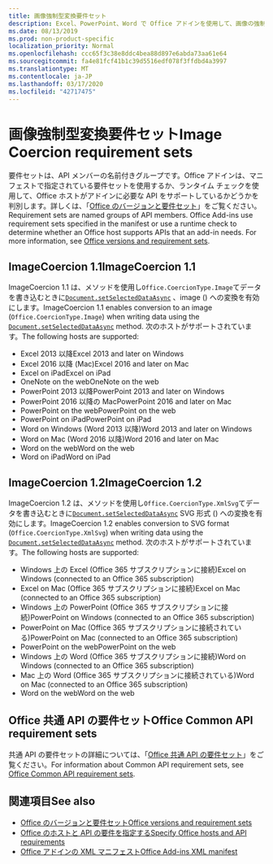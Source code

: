 ```yaml
---
title: 画像強制型変換要件セット
description: Excel、PowerPoint、Word で Office アドインを使用して、画像の強制型変換の要件セットをサポートします。
ms.date: 08/13/2019
ms.prod: non-product-specific
localization_priority: Normal
ms.openlocfilehash: ccc65f3c38e8ddc4bea88d897e6abda73aa61e64
ms.sourcegitcommit: fa4e81fcf41b1c39d5516edf078f3ffdbd4a3997
ms.translationtype: MT
ms.contentlocale: ja-JP
ms.lasthandoff: 03/17/2020
ms.locfileid: "42717475"
---
```

# <a name="image-coercion-requirement-sets"></a><span data-ttu-id="af257-103">画像強制型変換要件セット</span><span class="sxs-lookup"><span data-stu-id="af257-103">Image Coercion requirement sets</span></span>

<span data-ttu-id="af257-p101">要件セットは、API メンバーの名前付きグループです。Office アドインは、マニフェストで指定されている要件セットを使用するか、ランタイム チェックを使用して、Office ホストがアドインに必要な API をサポートしているかどうかを判別します。詳しくは、「[Office のバージョンと要件セット](../../develop/office-versions-and-requirement-sets.md)」をご覧ください。</span><span class="sxs-lookup"><span data-stu-id="af257-p101">Requirement sets are named groups of API members. Office Add-ins use requirement sets specified in the manifest or use a runtime check to determine whether an Office host supports APIs that an add-in needs. For more information, see [Office versions and requirement sets](../../develop/office-versions-and-requirement-sets.md).</span></span>

## <a name="imagecoercion-11"></a><span data-ttu-id="af257-107">ImageCoercion 1.1</span><span class="sxs-lookup"><span data-stu-id="af257-107">ImageCoercion 1.1</span></span>

<span data-ttu-id="af257-108">ImageCoercion 1.1 は、メソッドを使用し`Office.CoercionType.Image`てデータを書き込むときに[`Document.setSelectedDataAsync`](/javascript/api/office/office.document#setselecteddataasync-data--options--callback-) 、image () への変換を有効にします。</span><span class="sxs-lookup"><span data-stu-id="af257-108">ImageCoercion 1.1 enables conversion to an image (`Office.CoercionType.Image`) when writing data using the [`Document.setSelectedDataAsync`](/javascript/api/office/office.document#setselecteddataasync-data--options--callback-) method.</span></span> <span data-ttu-id="af257-109">次のホストがサポートされています。</span><span class="sxs-lookup"><span data-stu-id="af257-109">The following hosts are supported:</span></span>

- <span data-ttu-id="af257-110">Excel 2013 以降</span><span class="sxs-lookup"><span data-stu-id="af257-110">Excel 2013 and later on Windows</span></span>
- <span data-ttu-id="af257-111">Excel 2016 以降 (Mac)</span><span class="sxs-lookup"><span data-stu-id="af257-111">Excel 2016 and later on Mac</span></span>
- <span data-ttu-id="af257-112">Excel on iPad</span><span class="sxs-lookup"><span data-stu-id="af257-112">Excel on iPad</span></span>
- <span data-ttu-id="af257-113">OneNote on the web</span><span class="sxs-lookup"><span data-stu-id="af257-113">OneNote on the web</span></span>
- <span data-ttu-id="af257-114">PowerPoint 2013 以降</span><span class="sxs-lookup"><span data-stu-id="af257-114">PowerPoint 2013 and later on Windows</span></span>
- <span data-ttu-id="af257-115">PowerPoint 2016 以降の Mac</span><span class="sxs-lookup"><span data-stu-id="af257-115">PowerPoint 2016 and later on Mac</span></span>
- <span data-ttu-id="af257-116">PowerPoint on the web</span><span class="sxs-lookup"><span data-stu-id="af257-116">PowerPoint on the web</span></span>
- <span data-ttu-id="af257-117">PowerPoint on iPad</span><span class="sxs-lookup"><span data-stu-id="af257-117">PowerPoint on iPad</span></span>
- <span data-ttu-id="af257-118">Word on Windows (Word 2013 以降)</span><span class="sxs-lookup"><span data-stu-id="af257-118">Word 2013 and later on Windows</span></span>
- <span data-ttu-id="af257-119">Word on Mac (Word 2016 以降)</span><span class="sxs-lookup"><span data-stu-id="af257-119">Word 2016 and later on Mac</span></span>
- <span data-ttu-id="af257-120">Word on the web</span><span class="sxs-lookup"><span data-stu-id="af257-120">Word on the web</span></span>
- <span data-ttu-id="af257-121">Word on iPad</span><span class="sxs-lookup"><span data-stu-id="af257-121">Word on iPad</span></span>

## <a name="imagecoercion-12"></a><span data-ttu-id="af257-122">ImageCoercion 1.2</span><span class="sxs-lookup"><span data-stu-id="af257-122">ImageCoercion 1.2</span></span>

<span data-ttu-id="af257-123">ImageCoercion 1.2 は、メソッドを使用し`Office.CoercionType.XmlSvg`てデータを書き込むときに[`Document.setSelectedDataAsync`](/javascript/api/office/office.document#setselecteddataasync-data--options--callback-) SVG 形式 () への変換を有効にします。</span><span class="sxs-lookup"><span data-stu-id="af257-123">ImageCoercion 1.2 enables conversion to SVG format (`Office.CoercionType.XmlSvg`) when writing data using the [`Document.setSelectedDataAsync`](/javascript/api/office/office.document#setselecteddataasync-data--options--callback-) method.</span></span> <span data-ttu-id="af257-124">次のホストがサポートされています。</span><span class="sxs-lookup"><span data-stu-id="af257-124">The following hosts are supported:</span></span>

- <span data-ttu-id="af257-125">Windows 上の Excel (Office 365 サブスクリプションに接続)</span><span class="sxs-lookup"><span data-stu-id="af257-125">Excel on Windows (connected to an Office 365 subscription)</span></span>
- <span data-ttu-id="af257-126">Excel on Mac (Office 365 サブスクリプションに接続)</span><span class="sxs-lookup"><span data-stu-id="af257-126">Excel on Mac (connected to an Office 365 subscription)</span></span>
- <span data-ttu-id="af257-127">Windows 上の PowerPoint (Office 365 サブスクリプションに接続)</span><span class="sxs-lookup"><span data-stu-id="af257-127">PowerPoint on Windows (connected to an Office 365 subscription)</span></span>
- <span data-ttu-id="af257-128">PowerPoint on Mac (Office 365 サブスクリプションに接続されている)</span><span class="sxs-lookup"><span data-stu-id="af257-128">PowerPoint on Mac (connected to an Office 365 subscription)</span></span>
- <span data-ttu-id="af257-129">PowerPoint on the web</span><span class="sxs-lookup"><span data-stu-id="af257-129">PowerPoint on the web</span></span>
- <span data-ttu-id="af257-130">Windows 上の Word (Office 365 サブスクリプションに接続)</span><span class="sxs-lookup"><span data-stu-id="af257-130">Word on Windows (connected to an Office 365 subscription)</span></span>
- <span data-ttu-id="af257-131">Mac 上の Word (Office 365 サブスクリプションに接続されている)</span><span class="sxs-lookup"><span data-stu-id="af257-131">Word on Mac (connected to an Office 365 subscription)</span></span>
- <span data-ttu-id="af257-132">Word on the web</span><span class="sxs-lookup"><span data-stu-id="af257-132">Word on the web</span></span>

## <a name="office-common-api-requirement-sets"></a><span data-ttu-id="af257-133">Office 共通 API の要件セット</span><span class="sxs-lookup"><span data-stu-id="af257-133">Office Common API requirement sets</span></span>

<span data-ttu-id="af257-134">共通 API の要件セットの詳細については、「[Office 共通 API の要件セット](office-add-in-requirement-sets.md)」をご覧ください。</span><span class="sxs-lookup"><span data-stu-id="af257-134">For information about Common API requirement sets, see [Office Common API requirement sets](office-add-in-requirement-sets.md).</span></span>

## <a name="see-also"></a><span data-ttu-id="af257-135">関連項目</span><span class="sxs-lookup"><span data-stu-id="af257-135">See also</span></span>

- [<span data-ttu-id="af257-136">Office のバージョンと要件セット</span><span class="sxs-lookup"><span data-stu-id="af257-136">Office versions and requirement sets</span></span>](../../develop/office-versions-and-requirement-sets.md)
- [<span data-ttu-id="af257-137">Office のホストと API の要件を指定する</span><span class="sxs-lookup"><span data-stu-id="af257-137">Specify Office hosts and API requirements</span></span>](../../develop/specify-office-hosts-and-api-requirements.md)
- [<span data-ttu-id="af257-138">Office アドインの XML マニフェスト</span><span class="sxs-lookup"><span data-stu-id="af257-138">Office Add-ins XML manifest</span></span>](../../develop/add-in-manifests.md)
